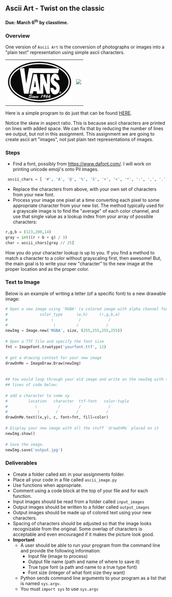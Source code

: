 ## Ascii Art - Twist on the classic
#### Due: March 6<sup>th</sup> by classtime.


### Overview

One version of `Ascii Art` is the conversion of photographs or images into a "plain text" representation using simple ascii characters. 

|            |             |
|:----------:|:-----------:|
| <img src="vans-logo.png" width="200"> | <img src="http://cs.mwsu.edu/~griffin/zcloud/zcloud-files/vans.png" width="200"> |

Here is a simple program to do just that can be found [HERE](./ascii_art.py). 

Notice the skew in aspect ratio. This is because ascii characters are printed on lines with added space. We can fix that by reducing the number of lines we output, but not in this assignment. This assignment we are going to create ascii art "images", not just plain text representations of images.

### Steps

- Find a font, possibly from https://www.dafont.com/. I will work on printing unicode emoji's onto Pil images.

```python
 ascii_chars = [ '#', 'A', '@', '%', 'S', '+', '<', '*', ':', ',', '.']
```
- Replace the characters from above, with your own set of characters from your new font.
- Process your image one pixel at a time converting each pixel to some appropriate character from your new list. The method typically used for a grayscale image is to find the "average" of each color channel, and use that single value as a lookup index from your array of possible characters:

```python
r,g,b = (123,200,14)
gray = int((r + b + g) / 3)
char = ascii_chars[gray // 25]
```
How you do your character lookup is up to you. If you find a method to match a character to a color without grayscaling first, then awesome! But, the main goal is to write your new "character" to the new image at the proper location and as the proper color.

### Text to Image

Below is an example of writing a letter (of a specific font) to a new drawable image:

```python
# Open a new image using 'RGBA' (a colored image with alpha channel for transparency)
#              color_type      (w,h)     (r,g,b,a) 
#                   \           /            /
#                    \         /            /
newImg = Image.new('RGBA', size, (255,255,255,255))

# Open a TTF file and specify the font size
fnt = ImageFont.truetype('yourfont.ttf', 12)

# get a drawing context for your new image
drawOnMe = ImageDraw.Draw(newImg)


## You would loop through your old image and write on the newImg with the 
## lines of code below:

# add a character to some xy 
#         location   character  ttf-font   color-tuple
#            \         /        /            /
#             \       /        /            /
drawOnMe.text((x,y), c, font=fnt, fill=color)

# Display your new image with all the stuff `drawOnMe` placed on it
newImg.show()

# Save the image.
newImg.save('output.jpg')
```

### Deliverables

- Create a folder called `A05` in your assignments folder.
- Place all your code in a file called `ascii_image.py`
- Use functions when appropriate.
- Comment using a code block at the top of your file and for each function.
- Input images should be read from a folder called `input_images` 
- Output images should be written to a folder called `output_images`
- Output images should be made up of colored text using your new characters. 
- Spacing of characters should be adjusted so that the image looks recognizable from the original. Some overlap of characters is acceptable and even encouraged if it makes the picture look good.
- **Important**
    - A user should be able to run your program from the command line and provide the following information:
        - Input file (image to process)
        - Output file name (path and name of where to save it)
        - True type font (a path and name to a true type font)
        - Font size (integer of what font size they want)
    - Python sends command line arguments to your program as a list that is named `sys.argv`. 
    - You must `import sys` to use `sys.argv`
    
    
